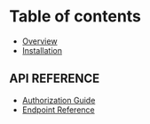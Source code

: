 # Table of contents

* [Overview](README.md)
* [Installation](quick-start.md)

## API REFERENCE

* [Authorization Guide](api-reference/untitled.md)
* [Endpoint Reference](api-reference/endpoint-reference.md)

